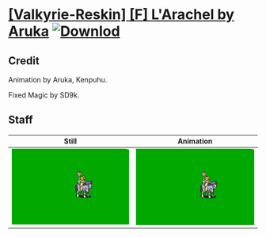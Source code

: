 # [\[Valkyrie-Reskin\] \[F\] L'Arachel by Aruka](./) [![Downlod](https://img.shields.io/badge/Download--red?style=social&logo=github)](https://minhaskamal.github.io/DownGit/#/home?url=https://github.com/Klokinator/FE-Repo/tree/main/Battle%20Animations%2FMounted%20-%20Valks%2C%20MKs%2C%20Magi%2F%5BValkyrie-Reskin%5D%20%5BF%5D%20L'Arachel%20by%20Aruka%2F7.%20Staff)

## Credit

Animation by Aruka, Kenpuhu.

Fixed Magic by SD9k.

## Staff

| Still | Animation |
| :---: | :-------: |
| ![Staff still](./Staff_000.png) | ![Staff animation](./Staff.gif) |
